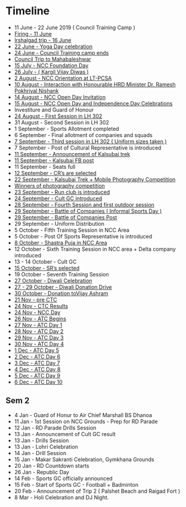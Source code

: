 # Timeline 

* 11 June - 22 June 2019 ( Council Training Camp )
* [Firing - 11 June](https://github.com/MananKGarg/NCC-Magazine/blob/master/Timeline/11%20June%20-%20CTC%20Firing%20(1).pdf)
* [Irshalgad trip - 16 June](https://github.com/MananKGarg/NCC-Magazine/blob/master/Timeline/16%20June%20-%20CTC%20Irshalgad%20Trip.pdf)
* [22 June - Yoga Day celebration](https://github.com/MananKGarg/NCC-Magazine/blob/master/Timeline/Yoga%20Day%20Celebration.pdf)
* [24 June - Council Training camp ends](https://github.com/MananKGarg/NCC-Magazine/blob/master/Timeline/Council%20Training%20Camp.pdf)
* [Council Trip to Mahabaleshwar](https://github.com/MananKGarg/NCC-Magazine/blob/master/Timeline/Council%20Trip%20-%20Mahabaleshwar%20-%20Copy.pdf)
* [15 July - NCC Foundation Day](https://github.com/MananKGarg/NCC-Magazine/blob/master/Timeline/15%20July%20-%20NCC%20Foundation%20Day.pdf)
* [26 July - ( Kargil Vijay Diwas )](https://github.com/MananKGarg/NCC-Magazine/blob/master/Timeline/Kargil%20Vijay%20Diwas.pdf)
* [2 August - NCC Orientation at LT-PCSA](https://github.com/MananKGarg/NCC-Magazine/blob/master/Timeline/2%20August%20NCC%20Orientation%20(2).pdf)
* [10 August - Interaction with Honourable HRD Minister Dr. Ramesh Pokhriyal Nishank](https://github.com/MananKGarg/NCC-Magazine/blob/master/Timeline/10%20August%20-%20Interaction%20with%20Honourable%20HRD%20Minister%20Dr.%20Ramesh%20Pokhriyal%20Nishank%20-%20Copy.pdf)
* [14 August - NCC Open Day Invitation](https://github.com/MananKGarg/NCC-Magazine/blob/master/Timeline/15%20August%20Invitation.pdf)
* [15 August - NCC Open Day and Independence Day Celebrations](https://github.com/MananKGarg/NCC-Magazine/blob/master/Timeline/15%20August%20-%20NCC%20Open%20Day%20and%20Independence%20Day%20Celebrations%20(2)%20-%20Copy.pdf)
* Investiture and Guard of Honour
* [24 August - First Session in LH 302](https://github.com/MananKGarg/NCC-Magazine/blob/master/Timeline/24%20August%20-%20First%20Session%20in%20LH%20302%20-%20Copy.pdf) 
* 31 August - Second Session in LH 302
* 1 September - Sports Allotment completed
* 6 September - Final allotment of companies and squads
* [7 September - Third session in LH 302 ( Uniform sizes taken )](https://github.com/MananKGarg/NCC-Magazine/blob/master/Timeline/7%20September%20-%20Third%20Session.pdf)
* 7 September - Post of Cultural Representative is introduced
* [11 September - Announcement of Kalsubai trek](https://github.com/MananKGarg/NCC-Magazine/blob/master/Timeline/11%20September%20-%20Announcement%20of%20Kalsubai%20trek%20-%20Copy.pdf)
* [11 September - Kalsubai FB post](https://github.com/MananKGarg/NCC-Magazine/blob/master/Timeline/Kalsubai%20FB%20post.pdf)
* 11 September - Seats full
* [12 September - CR’s are selected](https://github.com/MananKGarg/NCC-Magazine/blob/master/Timeline/12%20September%20-%20CR%E2%80%99s%20are%20selected%20-%20Copy.pdf)
* [22 September - Kalsubai Trek  + Mobile Photography Competition](https://github.com/MananKGarg/NCC-Magazine/blob/master/Timeline/22%20September%20-%20Kalsubai%20Trek%20%20%2B%20Mobile%20Photography%20Competition%20-%20Copy.pdf)
* [Winners of photography competition](https://github.com/MananKGarg/NCC-Magazine/blob/master/Timeline/Kalsubai%20Photography%20contest%20winners%20(1).pdf)
* [23 September - Run club is introduced](https://github.com/MananKGarg/NCC-Magazine/blob/master/Timeline/23%20September%20-%20Run%20club%20is%20introduced.pdf)
* [24 September - Cult GC introduced](https://github.com/MananKGarg/NCC-Magazine/blob/master/Timeline/Cult%20GC%20invite.pdf)
* [28 September - Fourth Session and first outdoor session](https://github.com/MananKGarg/NCC-Magazine/blob/master/Timeline/28%20September%20-%20Fourth%20Session%20and%20first%20outdoor%20session.pdf)
* [29 September - Battle of Companies ( Informal Sports Day )](https://github.com/MananKGarg/NCC-Magazine/blob/master/Timeline/29%20September%20-%20Battle%20of%20Companies%20(%20Informal%20Sports%20Day%20).pdf)
* [29 September - Battle of Companies Post](https://github.com/MananKGarg/NCC-Magazine/blob/master/Timeline/Battle%20of%20Companies%20Post.pdf)
* 29 September - Uniform Distribution
* 5 October - Fifth Training Session in NCC Area
* 5 October - Post Of Sports Representative is introduced
* [8 October - Shastra Puja in NCC Area](https://github.com/MananKGarg/NCC-Magazine/blob/master/Timeline/8%20October%20-%20Shastra%20Puja%20in%20NCC%20Area.pdf)
* 12 October - Sixth Training Session in NCC area + Delta company introduced
* 13 - 14 October - Cult GC
* [15 October - SR’s selected](https://github.com/MananKGarg/NCC-Magazine/blob/master/Timeline/SR's%20selected%20(2)%20-%20Copy.pdf)
* 19 October - Seventh Training Session
* [27 October - Diwali Celebration](https://github.com/MananKGarg/NCC-Magazine/blob/master/Timeline/Diwali%20Celebration.pdf)
* [27 - 29 October - Diwali Donation Drive](https://github.com/MananKGarg/NCC-Magazine/blob/master/Timeline/Diwali%20Donation%20drive.pdf)
* [30 October - Donation toVijay Ashram](https://github.com/MananKGarg/NCC-Magazine/blob/master/Timeline/Diwali%20Donation%20Post.pdf)
* [21 Nov - pre CTC](https://github.com/MananKGarg/NCC-Magazine/blob/master/Timeline/Pre-CTC.pdf)
* [24 Nov - CTC Results](https://github.com/MananKGarg/NCC-Magazine/blob/master/Timeline/CTC%20Results%20.pdf)
* [24 Nov - NCC Day](https://github.com/MananKGarg/NCC-Magazine/blob/master/Timeline/24%20November%20-%20NCC%20Day.pdf)
* [26 Nov - ATC Begins](https://github.com/MananKGarg/NCC-Magazine/blob/master/Timeline/ATC%20Begins.pdf)
* [27 Nov - ATC Day 1](https://github.com/MananKGarg/NCC-Magazine/blob/master/Timeline/ATC%20Day%20-%201.pdf)
* [28 Nov - ATC Day 2](https://github.com/MananKGarg/NCC-Magazine/blob/master/Timeline/ATC%20Day%20-%202.pdf)
* [29 Nov - ATC Day 3](https://github.com/MananKGarg/NCC-Magazine/blob/master/Timeline/ATC%20Day%20-%203.pdf)
* [30 Nov - ATC Day 4](https://github.com/MananKGarg/NCC-Magazine/blob/master/Timeline/ATC%20Day%20-%204.pdf)
* [1 Dec  - ATC Day 5](https://github.com/MananKGarg/NCC-Magazine/blob/master/Timeline/ATC%20Day%20-%205.pdf)
* [2 Dec - ATC Day 6](https://github.com/MananKGarg/NCC-Magazine/blob/master/Timeline/ATC%20Day%20-%206.pdf)
* [3 Dec - ATC Day 7](https://github.com/MananKGarg/NCC-Magazine/blob/master/Timeline/ATC%20Day%20-%207.pdf)
* [4 Dec - ATC Day 8](https://github.com/MananKGarg/NCC-Magazine/blob/master/Timeline/ATC%20Day%20-%208.pdf)
* [5 Dec - ATC Day 9](https://github.com/MananKGarg/NCC-Magazine/blob/master/Timeline/ATC%20Day%20-%209.pdf)
* [6 Dec - ATC Day 10](https://github.com/MananKGarg/NCC-Magazine/blob/master/Timeline/ATC%20Day%20-%2010.pdf)

## Sem 2

* 4 Jan - Guard of Honur to Air Chief Marshall BS Dhanoa
* 11 Jan - 1st Session on NCC Grounds - Prep for RD Parade
* 12 Jan - RD Parade Drills Session
* 13 Jan - Announcement of Cult GC result
* 13 Jan - Drills Session
* 13 Jan - Lohri Celebration
* 14 Jan - Drill Session
* 15 Jan - Makar Sakranti Celebration, Gymkhana Grounds
* 20 Jan - RD Countdown starts
* 26 Jan - Republic Day
* 14 Feb - Sports GC officially announced
* 15 Feb - Start of Sports GC - Football + Badminton
* 20 Feb - Announcement of Trip 2 ( Palshet Beach and Raigad Fort )
* 8 Mar - Holi Celebration and DJ Night.
